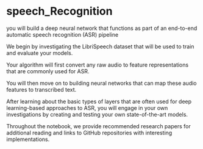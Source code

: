 # speech_Recognition

you will build a deep neural network that functions as part of an end-to-end automatic speech recognition (ASR) pipeline

We begin by investigating the LibriSpeech dataset that will be used to train and evaluate your models.

Your algorithm will first convert any raw audio to feature representations that are commonly used for ASR.

You will then move on to building neural networks that can map these audio features to transcribed text. 

After learning about the basic types of layers that are often used for deep learning-based approaches to ASR, you will engage in your own investigations by creating and testing your own state-of-the-art models. 

Throughout the notebook, we provide recommended research papers for additional reading and links to GitHub repositories with interesting implementations.
